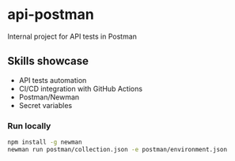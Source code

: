 # api-postman
Internal project for API tests in Postman

## Skills showcase
- API tests automation
- CI/CD integration with GitHub Actions
- Postman/Newman
- Secret variables 

### Run locally
```bash
npm install -g newman
newman run postman/collection.json -e postman/environment.json
